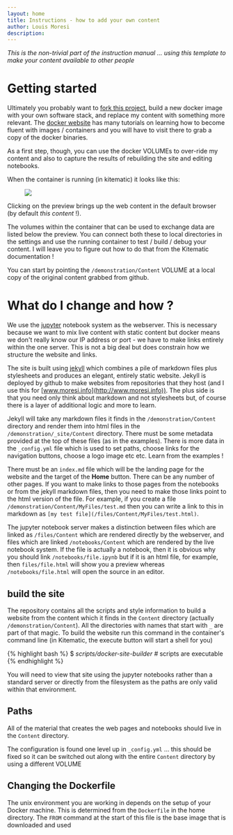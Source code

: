 ```yaml
---
layout: home
title: Instructions - how to add your own content
author: Louis Moresi
description:
---
```


_This is the non-trivial part of the instruction manual ... using this template to make your content available to other people_

# Getting started

Ultimately you probably want to [fork this project](https://github.com/lmoresi/docker-website-notebooks), build a new docker image with your own software stack, and replace my content with something more relevant. The [docker website](https://www.docker.com/products/docker-toolbox) has many tutorials on learning how to become fluent with images / containers and you will have to visit there to grab a copy of the docker binaries.

As a first step, though, you can use the docker VOLUMEs to over-ride my content and also to capture the results of rebuilding the site and editing notebooks.

When the container is running (in kitematic) it looks like this:      
<figure>
<img src="/files/Content/KitematicRunningThisContent.png" >
</figure>

Clicking on the preview brings up the web content in the default browser (by default _this content_ !).

The volumes within the container that can be used to exchange data are listed below the preview. You can connect both these to local directories in the settings and use the running container to test / build / debug your content. I will leave you to figure out how to do that from the Kitematic documentation !

You can start by pointing the `/demonstration/Content` VOLUME at a local copy of the original content grabbed from github.

# What do I change and how ?

We use the [jupyter](www.jupyter.org) notebook system as the webserver. This is necessary because we want to mix live content with static content but docker means we don't really know our IP address or port - we have to make links entirely within the one server. This is not a big deal but does constrain how we structure the website and links.

The site is built using [jekyll](http://jekyllrb.com) which combines a pile of markdown files plus stylesheets and produces an elegant, entirely static website. Jekyll is deployed by github to make websites from repositories that they host (and I use this for [www.moresi.info](http://www.moresi.info)). The plus side is that you need only think about markdown and not stylesheets but, of course there is a layer of additional logic and more to learn.

Jekyll will take any markdown files it finds in the `/demonstration/Content` directory and render them into html files in the `/demonstration/_site/Content` directory. There must be some metadata provided at the top of these files (as in the examples). There is more data in the `_config.yml` file which is used to set paths, choose links for the navigation buttons, choose a logo image etc etc. Learn from the examples !

There must be an `index.md` file which will be the landing page for the website and the target of the **Home** button.
There can be any number of other pages. If you want to make links to those pages from the notebooks or from the jekyll markdown files, then you need to make those links point to the html version of the file. For example, if you create a file  `/demonstration/Content/MyFiles/test.md` then you can write a link to this in markdown as `[my test file](/files/Content/MyFiles/test.html)`.

The jupyter notebook server makes a distinction between files which are linked as `/files/Content` which are rendered directly by the webserver, and files which are linked `/notebooks/Content` which are rendered by the live notebook system. If the file is actually a notebook, then it is obvious why you should link `/notebooks/file.ipynb` but if it is an html file, for example, then `files/file.html` will show you a preview whereas `/notebooks/file.html` will open the source in an editor.

## build the site

The repository contains all the scripts and style information to build a website from the content which it finds in the `Content` directory (actually `/demonstration/Content`). All the directories with names that start with `_` are part of that magic. To build the website run this command in the container's command line (in Kitematic, the execute button will start a shell for you)

{% highlight bash %}
$ _scripts/docker-site-builder   #_ scripts are executable  
{% endhighlight %}

You will need to view that site using the jupyter notebooks rather than a standard server or directly from the filesystem as the paths are only valid within that environment.

## Paths

All of the material that creates the web pages and notebooks should live in the `Content` directory.

The configuration is found one level up in `_config.yml` ... this should be fixed so it can be switched out along with the entire `Content` directory by using a different VOLUME


## Changing the Dockerfile

The unix environment you are working in depends on the setup of your Docker machine. This is determined from the `Dockerfile` in the home directory. The `FROM` command at the start of this file is the base image that is downloaded and used  
